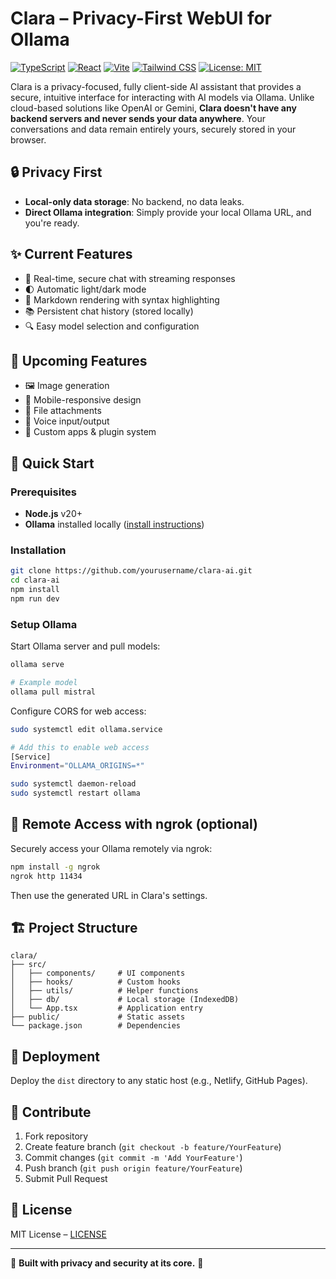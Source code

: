 # Clara – Privacy-First WebUI for Ollama

[![TypeScript](https://img.shields.io/badge/TypeScript-5.5.3-blue.svg)](https://www.typescriptlang.org/)
[![React](https://img.shields.io/badge/React-18.3.1-blue.svg)](https://reactjs.org/)
[![Vite](https://img.shields.io/badge/Vite-5.4.2-646CFF.svg)](https://vitejs.dev/)
[![Tailwind CSS](https://img.shields.io/badge/Tailwind_CSS-3.4.1-38B2AC.svg)](https://tailwindcss.com/)
[![License: MIT](https://img.shields.io/badge/License-MIT-yellow.svg)](https://opensource.org/licenses/MIT)

Clara is a privacy-focused, fully client-side AI assistant that provides a secure, intuitive interface for interacting with AI models via Ollama. Unlike cloud-based solutions like OpenAI or Gemini, **Clara doesn't have any backend servers and never sends your data anywhere**. Your conversations and data remain entirely yours, securely stored in your browser.

## 🔒 Privacy First
- **Local-only data storage**: No backend, no data leaks.
- **Direct Ollama integration**: Simply provide your local Ollama URL, and you're ready.

## ✨ Current Features
- 💬 Real-time, secure chat with streaming responses
- 🌓 Automatic light/dark mode
- 📝 Markdown rendering with syntax highlighting
- 📚 Persistent chat history (stored locally)
- 🔍 Easy model selection and configuration

## 🚧 Upcoming Features
- 🖼️ Image generation
- 📱 Mobile-responsive design
- 📎 File attachments
- 🎤 Voice input/output
- 🔌 Custom apps & plugin system

## 🚀 Quick Start

### Prerequisites
- **Node.js** v20+
- **Ollama** installed locally ([install instructions](https://ollama.ai/))

### Installation
```bash
git clone https://github.com/yourusername/clara-ai.git
cd clara-ai
npm install
npm run dev
```

### Setup Ollama

Start Ollama server and pull models:
```bash
ollama serve

# Example model
ollama pull mistral
```

Configure CORS for web access:
```bash
sudo systemctl edit ollama.service

# Add this to enable web access
[Service]
Environment="OLLAMA_ORIGINS=*"

sudo systemctl daemon-reload
sudo systemctl restart ollama
```

## 🔗 Remote Access with ngrok (optional)
Securely access your Ollama remotely via ngrok:

```bash
npm install -g ngrok
ngrok http 11434
```
Then use the generated URL in Clara's settings.

## 🏗️ Project Structure
```
clara/
├── src/
│   ├── components/     # UI components
│   ├── hooks/          # Custom hooks
│   ├── utils/          # Helper functions
│   ├── db/             # Local storage (IndexedDB)
│   └── App.tsx         # Application entry
├── public/             # Static assets
└── package.json        # Dependencies
```

## 🚢 Deployment
Deploy the `dist` directory to any static host (e.g., Netlify, GitHub Pages).

## 🤝 Contribute
1. Fork repository
2. Create feature branch (`git checkout -b feature/YourFeature`)
3. Commit changes (`git commit -m 'Add YourFeature'`)
4. Push branch (`git push origin feature/YourFeature`)
5. Submit Pull Request

## 📄 License
MIT License – [LICENSE](LICENSE)

---

🌟 **Built with privacy and security at its core.** 🌟